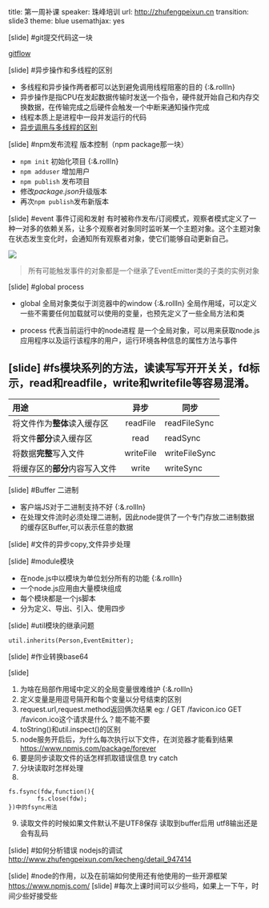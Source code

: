title: 第一周补课
speaker: 珠峰培训
url: http://zhufengpeixun.cn
transition: slide3
theme: blue
usemathjax: yes

[slide]
#git提交代码这一块

[gitflow](http://book.haoduoshipin.com/gitbeijing/flow)

[slide] 
#异步操作和多线程的区别
- 多线程和异步操作两者都可以达到避免调用线程阻塞的目的 {:&.rollIn}
- 异步操作是指CPU在发起数据传输时发送一个指令，硬件就开始自己和内存交换数据，在传输完成之后硬件会触发一个中断来通知操作完成
- 线程本质上是进程中一段并发运行的代码
- [异步调用与多线程的区别](http://blog.csdn.net/jo_say/article/details/8111351)

[slide]
#npm发布流程
版本控制（npm package那一块） 
- `npm init` 初始化项目 {:&.rollIn}
- `npm adduser` 增加用户
- `npm publish` 发布项目
- 修改*package.json*升级版本
- 再次`npm publish`发布新版本

[slide]
#event 事件订阅和发射
有时被称作发布/订阅模式，观察者模式定义了一种一对多的依赖关系，让多个观察者对象同时监听某一个主题对象。这个主题对象在状态发生变化时，会通知所有观察者对象，使它们能够自动更新自己。

<img src="http://7xjf2l.com2.z0.glb.qiniucdn.com/observer.jpg" class="img-responsive"> 

> 所有可能触发事件的对象都是一个继承了EventEmitter类的子类的实例对象

[slide]
#global process
- global 全局对象类似于浏览器中的window {:&.rollIn}
  全局作用域，可以定义一些不需要任何加载就可以使用的变量，也预先定义了一些全局方法和类
  
- process 代表当前运行中的node进程
是一个全局对象，可以用来获取node.js应用程序以及运行该程序的用户，运行环境各种信息的属性方法与事件

[slide]
#fs模块系列的方法，读读写写开开关关，fd标示，read和readfile，write和writefile等容易混淆。
---
用途 | 异步 | 同步
:-------|:------:|-------
将文件作为**整体**读入缓存区 | readFile | readFileSync
将文件**部分**读入缓存区 | read | readSync
将数据**完整**写入文件 | writeFile | writeFileSync
将缓存区的**部分**内容写入文件 | write | writeSync

[slide]
#Buffer 二进制 
- 客户端JS对于二进制支持不好 {:&.rollIn}
- 在处理文件流时必须处理二进制，因此node提供了一个专门存放二进制数据的缓存区Buffer,可以表示任意的数据

[slide]
#文件的异步copy,文件异步处理 

[slide]
#module模块
- 在node.js中以模块为单位划分所有的功能  {:&.rollIn}
- 一个node.js应用由大量模块组成
- 每个模块都是一个js脚本
- 分为定义、导出、引入、使用四步

[slide]
#util模块的继承问题
```
util.inherits(Person,EventEmitter);
```
[slide]
#作业转换base64

[slide]
1. 为啥在局部作用域中定义的全局变量很难维护  {:&.rollIn}
2. 定义变量是用逗号隔开和每个变量以分号结束的区别
3. request.url,request.method返回俩次结果
    eg:      /
             GET
             /favicon.ico
             GET
     /favicon.ico这个请求是什么？能不能不要
4. toString()和util.inspect()的区别
5. node服务开启后，为什么每次执行以下文件，在浏览器才能看到结果
https://www.npmjs.com/package/forever
6. 要是同步读取文件的话怎样抓取错误信息
try catch
7. 分块读取时怎样处理
8. 
```
fs.fsync(fdw,function(){
        fs.close(fdw);
})中的fsync用法
```
9. 读取文件的时候如果文件默认不是UTF8保存  读取到buffer后用 utf8输出还是会有乱码

[slide]
#如何分析错误 nodejs的调试
http://www.zhufengpeixun.com/kecheng/detail_947414

[slide]
#node的作用，以及在前端如何使用还有他使用的一些开源框架
https://www.npmjs.com/
[slide]
#每次上课时间可以少些吗，如果上一下午，时间少些好接受些


